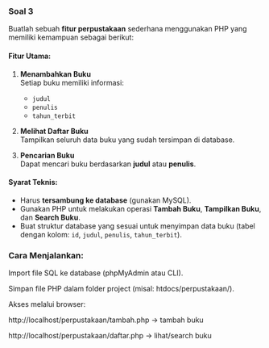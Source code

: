 ### Soal 3

Buatlah sebuah **fitur perpustakaan** sederhana menggunakan PHP yang memiliki kemampuan sebagai berikut:

#### Fitur Utama:
1. **Menambahkan Buku**  
   Setiap buku memiliki informasi:
   - `judul`
   - `penulis`
   - `tahun_terbit`

2. **Melihat Daftar Buku**  
   Tampilkan seluruh data buku yang sudah tersimpan di database.

3. **Pencarian Buku**  
   Dapat mencari buku berdasarkan **judul** atau **penulis**.

#### Syarat Teknis:
- Harus **tersambung ke database** (gunakan MySQL).
- Gunakan PHP untuk melakukan operasi **Tambah Buku**, **Tampilkan Buku**, dan **Search Buku**.
- Buat struktur database yang sesuai untuk menyimpan data buku (tabel dengan kolom: `id`, `judul`, `penulis`, `tahun_terbit`).

### Cara Menjalankan:
Import file SQL ke database (phpMyAdmin atau CLI).

Simpan file PHP dalam folder project (misal: htdocs/perpustakaan/).

Akses melalui browser:

http://localhost/perpustakaan/tambah.php → tambah buku

http://localhost/perpustakaan/daftar.php → lihat/search buku